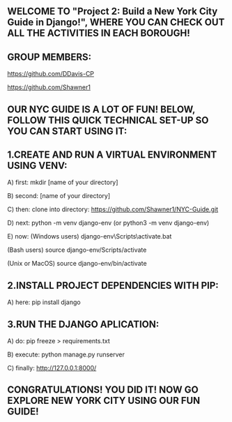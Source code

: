 WELCOME TO "Project 2: Build a New York City Guide in Django!", WHERE YOU CAN CHECK OUT ALL THE ACTIVITIES IN EACH BOROUGH! 
-------------------------------------------------------------------------------------------------------------
GROUP MEMBERS: 
--------------
https://github.com/DDavis-CP              

https://github.com/Shawner1                        
 

OUR NYC GUIDE IS A LOT OF FUN! BELOW, FOLLOW THIS QUICK TECHNICAL SET-UP SO YOU CAN START USING IT:
--------------------------------------------------------------------------------------------------------------
1.CREATE AND RUN A VIRTUAL ENVIRONMENT USING VENV: 
--------------------------------------------------
A) first:  mkdir [name of your directory]

B) second: [name of your directory]

C) then: clone into directory: https://github.com/Shawner1/NYC-Guide.git 

D) next: python -m venv django-env (or python3 -m venv django-env)

E) now: (Windows users) django-env\Scripts\activate.bat 
   
   (Bash users) source django-env/Scripts/activate
   
   (Unix or MacOS) source django-env/bin/activate

2.INSTALL PROJECT DEPENDENCIES WITH PIP:           
------------------------------------------------------------------
A) here: pip install django

3.RUN THE DJANGO APLICATION:                       
------------------------------------------------------------------
A) do: pip freeze > requirements.txt

B) execute: python manage.py runserver

C) finally: http://127.0.0.1:8000/

CONGRATULATIONS! YOU DID IT! NOW GO EXPLORE NEW YORK CITY USING OUR FUN GUIDE! 
------------------------------------------------------------------------------------
                                          









